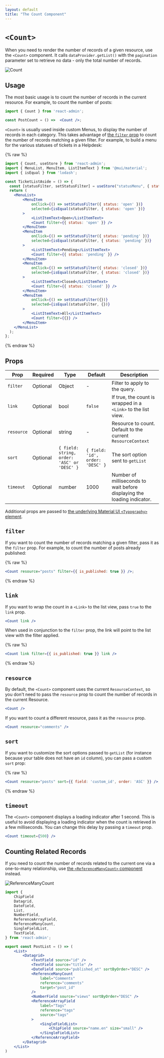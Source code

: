 ```yaml
---
layout: default
title: "The Count Component"
---
```


# `<Count>`

When you need to render the number of records of a given resource, use the `<Count>` component. It calls `dataProvider.getList()` with the `pagination` parameter set to retrieve no data - only the total number of records.

![Count](./img/count.webp)

## Usage

The most basic usage is to count the number of records in the current resource. For example, to count the number of posts:

```jsx
import { Count } from 'react-admin';

const PostCount = () =>  <Count />;
```

`<Count>` is usually used inside custom Menus, to display the number of records in each category. This takes advantage of [the `filter` prop](#filter) to count the number of records matching a given filter. For example, to build a menu for the various statuses of tickets in a Helpdesk:

{% raw %}
```jsx
import { Count, useStore } from 'react-admin';
import { MenuList, MenuItem, ListItemText } from '@mui/material';
import { isEqual } from 'lodash';

const TicketListAside = () => {
  const [statusFilter, setStatusFilter] = useStore("statusMenu", { status: 'open' });
  return (
    <MenuList>
        <MenuItem
            onClick={() => setStatusFilter({ status: 'open' })}
            selected={isEqual(statusFilter, { status: 'open' })}
        >
            <ListItemText>Open</ListItemText>
            <Count filter={{ status: 'open' }} />
        </MenuItem>
        <MenuItem
            onClick={() => setStatusFilter({ status: 'pending' })}
            selected={isEqual(statusFilter, { status: 'pending' })}
        >
            <ListItemText>Pending</ListItemText>
            <Count filter={{ status: 'pending' }} />
        </MenuItem>
        <MenuItem
            onClick={() => setStatusFilter({ status: 'closed' })}
            selected={isEqual(statusFilter, { status: 'closed' })}
        >
            <ListItemText>Closed</ListItemText>
            <Count filter={{ status: 'closed' }} />
        </MenuItem>
        <MenuItem
            onClick={() => setStatusFilter({})}
            selected={isEqual(statusFilter, {})}
        >
            <ListItemText>All</ListItemText>
            <Count filter={{}} />
        </MenuItem>
    </MenuList>
  );
};
```
{% endraw %}


## Props

| Prop       | Required | Type                                       | Default                           | Description                                                             |
| ---------- | -------- | ------------------------------------------ | --------------------------------- | ----------------------------------------------------------------------- |
| `filter`   | Optional | Object                                     | -                                 | Filter to apply to the query.                                           |
| `link`     | Optional | bool                                       | `false`                           | If true, the count is wrapped in a `<Link>` to the list view.           |
| `resource` | Optional | string                                     | -                                 | Resource to count. Default to the current `ResourceContext`             |
| `sort`     | Optional | `{ field: string, order: 'ASC' or 'DESC' }` | `{ field: 'id', order: 'DESC' }`  | The sort option sent to `getList`                                       |
| `timeout`  | Optional | number                                     | 1000                              | Number of milliseconds to wait before displaying the loading indicator. |

Additional props are passed to [the underlying Material UI `<Typography>` element](https://mui.com/material-ui/api/typography/).

## `filter`

If you want to count the number of records matching a given filter, pass it as the `filter` prop. For example, to count the number of posts already published:

{% raw %}
```jsx
<Count resource="posts" filter={{ is_published: true }} />;
```
{% endraw %}

## `link`

If you want to wrap the count in a `<Link>` to the list view, pass `true` to the `link` prop. 
```jsx
<Count link />
```

When used in conjunction to the `filter` prop, the link will point to the list view with the filter applied.

{% raw %}
```jsx
<Count link filter={{ is_published: true }} link />
```
{% endraw %}

## `resource`

By default, the `<Count>` component uses the current `ResourceContext`, so you don't need to pass the `resource` prop to count the number of records in the current Resource.

```jsx
<Count />
```

If you want to count a different resource, pass it as the `resource` prop.

```jsx
<Count resource="comments" />
```

## `sort`

If you want to customize the sort options passed to `getList` (for instance because your table does not have an `id` column), you can pass a custom `sort` prop:

{% raw %}
```jsx
<Count resource="posts" sort={{ field: 'custom_id', order: 'ASC' }} />;
```
{% endraw %}

## `timeout`

The `<Count>` component displays a loading indicator after 1 second. This is useful to avoid displaying a loading indicator when the count is retrieved in a few milliseconds. You can change this delay by passing a `timeout` prop.

```jsx
<Count timeout={500} />
```

## Counting Related Records

If you need to count the number of records related to the current one via a one-to-many relationship, use [the `<ReferenceManyCount>` component](./ReferenceManyCount.md) instead.

![ReferenceManyCount](./img/reference_many_count.webp)

```jsx
import { 
    ChipField
    Datagrid,
    DateField,
    List,
    NumberField,
    ReferenceArrayField,
    ReferenceManyCount,
    SingleFieldList,
    TextField,
} from 'react-admin';

export const PostList = () => (
    <List>
        <Datagrid>
            <TextField source="id" />
            <TextField source="title" />
            <DateField source="published_at" sortByOrder="DESC" />
            <ReferenceManyCount
                label="Comments"
                reference="comments"
                target="post_id"
            />
            <NumberField source="views" sortByOrder="DESC" />
            <ReferenceArrayField
                label="Tags"
                reference="tags"
                source="tags"
            >
                <SingleFieldList>
                    <ChipField source="name.en" size="small" />
                </SingleFieldList>
            </ReferenceArrayField>
        </Datagrid>
    </List>
)
```